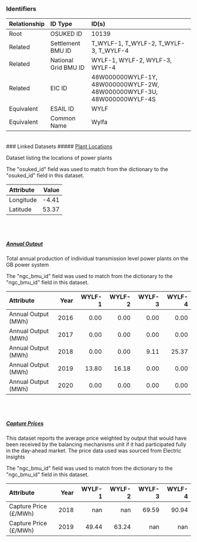 ### Identifiers

| Relationship   | ID Type              | ID(s)                                                                  |
|:---------------|:---------------------|:-----------------------------------------------------------------------|
| Root           | OSUKED ID            | 10139                                                                  |
| Related        | Settlement BMU ID    | T_WYLF-1, T_WYLF-2, T_WYLF-3, T_WYLF-4                                 |
| Related        | National Grid BMU ID | WYLF-1, WYLF-2, WYLF-3, WYLF-4                                         |
| Related        | EIC ID               | 48W000000WYLF-1Y, 48W000000WYLF-2W, 48W000000WYLF-3U, 48W000000WYLF-4S |
| Equivalent     | ESAIL ID             | WYLF                                                                   |
| Equivalent     | Common Name          | Wylfa                                                                  |

<br>
### Linked Datasets
##### <a href="https://raw.githubusercontent.com/OSUKED/Dictionary-Datasets/main/datasets/plant-locations/datapackage.json">Plant Locations</a>

Dataset listing the locations of power plants

The "osuked_id" field was used to match from the dictionary to the "osuked_id" field in this dataset.

| Attribute   |   Value |
|:------------|--------:|
| Longitude   |   -4.41 |
| Latitude    |   53.37 |

<br><br>
##### <a href="https://raw.githubusercontent.com/OSUKED/Dictionary-Datasets/main/datasets/annual-output/datapackage.json">Annual Output</a>

Total annual production of individual transmission level power plants on the GB power system

The "ngc_bmu_id" field was used to match from the dictionary to the "ngc_bmu_id" field in this dataset.

| Attribute           |   Year |   WYLF-1 |   WYLF-2 |   WYLF-3 |   WYLF-4 |
|:--------------------|-------:|---------:|---------:|---------:|---------:|
| Annual Output (MWh) |   2016 |     0.00 |     0.00 |     0.00 |     0.00 |
| Annual Output (MWh) |   2017 |     0.00 |     0.00 |     0.00 |     0.00 |
| Annual Output (MWh) |   2018 |     0.00 |     0.00 |     9.11 |    25.37 |
| Annual Output (MWh) |   2019 |    13.80 |    16.18 |     0.00 |     0.00 |
| Annual Output (MWh) |   2020 |     0.00 |     0.00 |     0.00 |     0.00 |

<br><br>
##### <a href="https://raw.githubusercontent.com/OSUKED/Dictionary-Datasets/main/datasets/capture-prices/datapackage.json">Capture Prices</a>

This dataset reports the average price weighted by output that would have been received by the balancing mechanisms unit if it had participated fully in the day-ahead market. The price data used was sourced from Electric Insights

The "ngc_bmu_id" field was used to match from the dictionary to the "ngc_bmu_id" field in this dataset.

| Attribute             |   Year |   WYLF-1 |   WYLF-2 |   WYLF-3 |   WYLF-4 |
|:----------------------|-------:|---------:|---------:|---------:|---------:|
| Capture Price (£/MWh) |   2018 |   nan    |   nan    |    69.59 |    90.94 |
| Capture Price (£/MWh) |   2019 |    49.44 |    63.24 |   nan    |   nan    |

